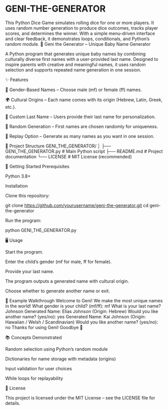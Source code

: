 # GENI-THE-GENERATOR
This Python Dice Game simulates rolling dice for one or more players. It uses random number generation to produce dice outcomes, tracks player scores, and determines the winner. With a simple menu-driven interface and clear feedback, it demonstrates loops, conditionals, and Python’s random module.
🌟 Geni the Generator – Unique Baby Name Generator

A Python program that generates unique baby names by combining culturally diverse first names with a user-provided last name. Designed to inspire parents with creative and meaningful names, it uses random selection and supports repeated name generation in one session.

✨ Features

👶 Gender-Based Names – Choose male (mf) or female (ff) names.

🌍 Cultural Origins – Each name comes with its origin (Hebrew, Latin, Greek, etc.).

📝 Custom Last Name – Users provide their last name for personalization.

🎲 Random Generation – First names are chosen randomly for uniqueness.

🔄 Replay Option – Generate as many names as you want in one session.

📂 Project Structure
GENI_THE_GENERATOR/
│
├── GENI_THE_GENERATOR.py   # Main Python script
├── README.md               # Project documentation
└── LICENSE                 # MIT License (recommended)

🚀 Getting Started
Prerequisites

Python 3.8+

Installation

Clone this repository:

git clone https://github.com/yourusername/geni-the-generator.git
cd geni-the-generator


Run the program:

python GENI_THE_GENERATOR.py

🖥️ Usage

Start the program.

Enter the child’s gender (mf for male, ff for female).

Provide your last name.

The program outputs a generated name with cultural origin.

Choose whether to generate another name or exit.

📖 Example Walkthrough
Welcome to Geni! We make the most unique names in the world! 
What gender is your child? (mf/ff): mf
What is your last name? Johnson
Generated Name: Elias Johnson (Origin: Hebrew)
Would you like another name? (yes/no): yes
Generated Name: Kai Johnson (Origin: Hawaiian / Welsh / Scandinavian)
Would you like another name? (yes/no): no
Thanks for using Geni! Goodbye 👋

📚 Concepts Demonstrated

Random selection using Python’s random module

Dictionaries for name storage with metadata (origins)

Input validation for user choices

While loops for replayability

📜 License

This project is licensed under the MIT License – see the LICENSE
 file for details.
